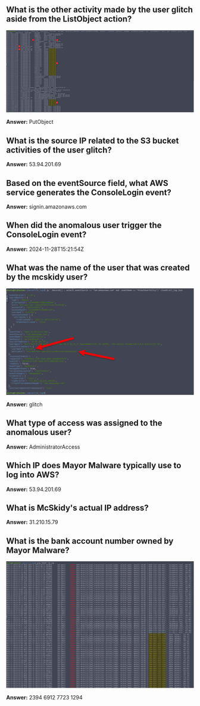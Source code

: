 ## What is the other activity made by the user glitch aside from the ListObject action?

![Summary](./summary.png)

**Answer:** PutObject

## What is the source IP related to the S3 bucket activities of the user glitch?

**Answer:** 53.94.201.69

## Based on the eventSource field, what AWS service generates the ConsoleLogin event?

**Answer:** signin.amazonaws.com

## When did the anomalous user trigger the ConsoleLogin event?

**Answer:** 2024-11-28T15:21:54Z

## What was the name of the user that was created by the mcskidy user?

![Username Policy](./user_name_policy.png)

**Answer:** glitch

## What type of access was assigned to the anomalous user?

**Answer:** AdministratorAccess

## Which IP does Mayor Malware typically use to log into AWS?

**Answer:** 53.94.201.69

## What is McSkidy's actual IP address?

**Answer:** 31.210.15.79

## What is the bank account number owned by Mayor Malware?

![Bank account](./bank_account.png)

**Answer:** 2394 6912 7723 1294
